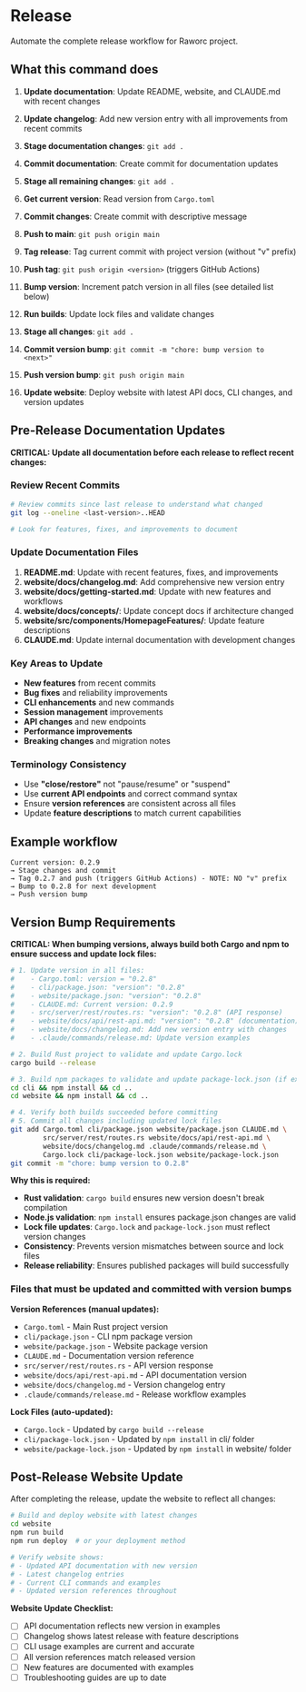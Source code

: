 # Release

Automate the complete release workflow for Raworc project.

## What this command does

1. **Update documentation**: Update README, website, and CLAUDE.md with recent changes
2. **Update changelog**: Add new version entry with all improvements from recent commits
3. **Stage documentation changes**: `git add .`
4. **Commit documentation**: Create commit for documentation updates
5. **Stage all remaining changes**: `git add .`
6. **Get current version**: Read version from `Cargo.toml`
7. **Commit changes**: Create commit with descriptive message
8. **Push to main**: `git push origin main`
9. **Tag release**: Tag current commit with project version (without "v" prefix)
10. **Push tag**: `git push origin <version>` (triggers GitHub Actions)

11. **Bump version**: Increment patch version in all files (see detailed list below)
12. **Run builds**: Update lock files and validate changes
13. **Stage all changes**: `git add .`
14. **Commit version bump**: `git commit -m "chore: bump version to <next>"`
15. **Push version bump**: `git push origin main`
16. **Update website**: Deploy website with latest API docs, CLI changes, and version updates

## Pre-Release Documentation Updates

**CRITICAL: Update all documentation before each release to reflect recent changes:**

### **Review Recent Commits**
```bash
# Review commits since last release to understand what changed
git log --oneline <last-version>..HEAD

# Look for features, fixes, and improvements to document
```

### **Update Documentation Files**
1. **README.md**: Update with recent features, fixes, and improvements
2. **website/docs/changelog.md**: Add comprehensive new version entry
3. **website/docs/getting-started.md**: Update with new features and workflows
4. **website/docs/concepts/**: Update concept docs if architecture changed
5. **website/src/components/HomepageFeatures/**: Update feature descriptions
6. **CLAUDE.md**: Update internal documentation with development changes

### **Key Areas to Update**
- **New features** from recent commits
- **Bug fixes** and reliability improvements  
- **CLI enhancements** and new commands
- **Session management** improvements
- **API changes** and new endpoints
- **Performance improvements**
- **Breaking changes** and migration notes

### **Terminology Consistency**
- Use **"close/restore"** not "pause/resume" or "suspend"
- Use **current API endpoints** and correct command syntax
- Ensure **version references** are consistent across all files
- Update **feature descriptions** to match current capabilities

## Example workflow

```
Current version: 0.2.9
→ Stage changes and commit
→ Tag 0.2.7 and push (triggers GitHub Actions) - NOTE: NO "v" prefix
→ Bump to 0.2.8 for next development
→ Push version bump
```

## Version Bump Requirements

**CRITICAL: When bumping versions, always build both Cargo and npm to ensure success and update lock files:**

```bash
# 1. Update version in all files:
#    - Cargo.toml: version = "0.2.8"
#    - cli/package.json: "version": "0.2.8"  
#    - website/package.json: "version": "0.2.8"
#    - CLAUDE.md: Current version: 0.2.9
#    - src/server/rest/routes.rs: "version": "0.2.8" (API response)
#    - website/docs/api/rest-api.md: "version": "0.2.8" (documentation)
#    - website/docs/changelog.md: Add new version entry with changes
#    - .claude/commands/release.md: Update version examples

# 2. Build Rust project to validate and update Cargo.lock
cargo build --release

# 3. Build npm packages to validate and update package-lock.json (if exists)
cd cli && npm install && cd ..
cd website && npm install && cd ..

# 4. Verify both builds succeeded before committing
# 5. Commit all changes including updated lock files
git add Cargo.toml cli/package.json website/package.json CLAUDE.md \
        src/server/rest/routes.rs website/docs/api/rest-api.md \
        website/docs/changelog.md .claude/commands/release.md \
        Cargo.lock cli/package-lock.json website/package-lock.json
git commit -m "chore: bump version to 0.2.8"
```

**Why this is required:**
- **Rust validation**: `cargo build` ensures new version doesn't break compilation
- **Node.js validation**: `npm install` ensures package.json changes are valid
- **Lock file updates**: `Cargo.lock` and `package-lock.json` must reflect version changes
- **Consistency**: Prevents version mismatches between source and lock files
- **Release reliability**: Ensures published packages will build successfully

### Files that must be updated and committed with version bumps

**Version References (manual updates):**
- `Cargo.toml` - Main Rust project version
- `cli/package.json` - CLI npm package version
- `website/package.json` - Website package version
- `CLAUDE.md` - Documentation version reference
- `src/server/rest/routes.rs` - API version response
- `website/docs/api/rest-api.md` - API documentation version
- `website/docs/changelog.md` - Version changelog entry
- `.claude/commands/release.md` - Release workflow examples

**Lock Files (auto-updated):**
- `Cargo.lock` - Updated by `cargo build --release`
- `cli/package-lock.json` - Updated by `npm install` in cli/ folder
- `website/package-lock.json` - Updated by `npm install` in website/ folder

## Post-Release Website Update

After completing the release, update the website to reflect all changes:

```bash
# Build and deploy website with latest changes
cd website
npm run build
npm run deploy  # or your deployment method

# Verify website shows:
# - Updated API documentation with new version
# - Latest changelog entries
# - Current CLI commands and examples
# - Updated version references throughout
```

**Website Update Checklist:**
- [ ] API documentation reflects new version in examples
- [ ] Changelog shows latest release with feature descriptions
- [ ] CLI usage examples are current and accurate
- [ ] All version references match released version
- [ ] New features are documented with examples
- [ ] Troubleshooting guides are up to date
